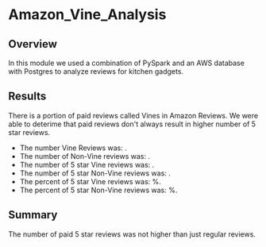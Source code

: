 # Amazon_Vine_Analysis
## Overview
In this module we used a combination of PySpark and an AWS database with Postgres to analyze reviews for kitchen gadgets.
## Results
There is a portion of paid reviews called Vines in Amazon Reviews. We were able to deterime that paid reviews don't always result in higher number of 5 star reviews. 
- The number Vine Reviews was: . 
![]()
- The number of Non-Vine reviews was: . 
![]()
- The number of 5 star Vine reviews was: . 
![]()
- The number of 5 star Non-Vine reviews was: . 
![]()
- The percent of 5 star Vine reviews was: %. 
![]()
- The percent of 5 star Non-Vine reviews was: %. 
![]()
## Summary
The number of paid 5 star reviews was not higher than just regular reviews.
